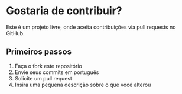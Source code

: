 # Gostaria de contribuir?
Este é um projeto livre, onde aceita contribuições via pull requests no GitHub.

## Primeiros passos
1. Faça o fork este repositório
2. Envie seus commits em português
3. Solicite um pull request
4. Insira uma pequena descrição sobre o que você alterou
